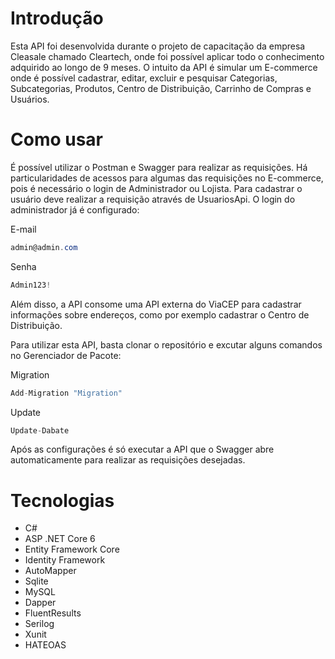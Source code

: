 
# Introdução
Esta API foi desenvolvida durante o projeto de capacitação da empresa Cleasale chamado Cleartech, onde foi possível aplicar todo o conhecimento adquirido ao longo de 9 meses. O intuito da API é simular um E-commerce onde é possível cadastrar, editar, excluir e pesquisar Categorias, Subcategorias, Produtos, Centro de Distribuição, Carrinho de Compras e Usuários. 

# Como usar
É possível utilizar o Postman e Swagger para realizar as requisições. Há particularidades de acessos para algumas das requisições no E-commerce, pois é necessário o login de Administrador ou Lojista. Para cadastrar o usuário deve realizar a requisição através de UsuariosApi. O login do administrador já é configurado:

E-mail
```csharp
admin@admin.com
```
Senha
```csharp
Admin123!
```
Além disso, a API consome uma API externa do ViaCEP para cadastrar informações sobre endereços, como por exemplo cadastrar o Centro de Distribuição.

Para utilizar esta API, basta clonar o repositório e excutar alguns comandos no Gerenciador de Pacote:

Migration
```csharp
Add-Migration "Migration"
```
Update
```csharp
Update-Dabate
```

Após as configurações é só executar a API que o Swagger abre automaticamente para realizar as requisições desejadas. 

# Tecnologias
- C#
- ASP .NET Core 6
- Entity Framework Core
- Identity Framework
- AutoMapper
- Sqlite
- MySQL
- Dapper
- FluentResults
- Serilog
- Xunit
- HATEOAS

